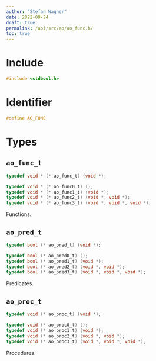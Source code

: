 ```yaml
---
author: "Stefan Wagner"
date: 2022-09-24
draft: true
permalink: /api/src/ao/ao_func.h/
toc: true
---
```


# Include

```c
#include <stdbool.h>
```

# Identifier

```c
#define AO_FUNC
```

# Types

## `ao_func_t`

```c
typedef void * (* ao_func_t) (void *);
```

```c
typedef void * (* ao_func0_t) ();
typedef void * (* ao_func1_t) (void *);
typedef void * (* ao_func2_t) (void *, void *);
typedef void * (* ao_func3_t) (void *, void *, void *);
```

Functions.

## `ao_pred_t`

```c
typedef bool (* ao_pred_t) (void *);
```

```c
typedef bool (* ao_pred0_t) ();
typedef bool (* ao_pred1_t) (void *);
typedef bool (* ao_pred2_t) (void *, void *);
typedef bool (* ao_pred3_t) (void *, void *, void *);
```

Predicates.

## `ao_proc_t`

```c
typedef void (* ao_proc_t) (void *);
```

```c
typedef void (* ao_proc0_t) ();
typedef void (* ao_proc1_t) (void *);
typedef void (* ao_proc2_t) (void *, void *);
typedef void (* ao_proc3_t) (void *, void *, void *);
```

Procedures.
